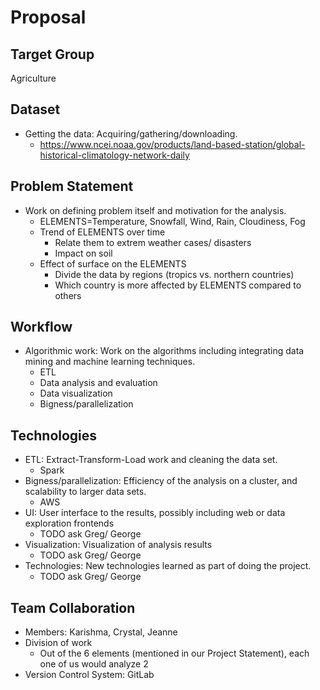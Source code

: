 # Proposal
## Target Group
Agriculture

## Dataset
* Getting the data: Acquiring/gathering/downloading.
    * https://www.ncei.noaa.gov/products/land-based-station/global-historical-climatology-network-daily

## Problem Statement
* Work on defining problem itself and motivation for the analysis.
    * ELEMENTS=Temperature, Snowfall, Wind, Rain, Cloudiness, Fog
    * Trend of ELEMENTS over time
        * Relate them to extrem weather cases/ disasters
        * Impact on soil
    * Effect of surface on the ELEMENTS
        * Divide the data by regions (tropics vs. northern countries)
        * Which country is more affected by ELEMENTS compared to others

## Workflow
*  Algorithmic work: Work on the algorithms including integrating data mining and machine learning techniques.
    * ETL
    * Data analysis and evaluation
    * Data visualization
    * Bigness/parallelization

## Technologies
* ETL: Extract-Transform-Load work and cleaning the data set.
    * Spark
* Bigness/parallelization: Efficiency of the analysis on a cluster, and scalability to larger data sets.
    * AWS
* UI: User interface to the results, possibly including web or data exploration frontends
    * TODO ask Greg/ George
* Visualization: Visualization of analysis results
    * TODO ask Greg/ George
* Technologies: New technologies learned as part of doing the project.
    * TODO ask Greg/ George

## Team Collaboration
* Members: Karishma, Crystal, Jeanne
* Division of work
    * Out of the 6 elements (mentioned in our Project Statement), each one of us would analyze 2
* Version Control System: GitLab
